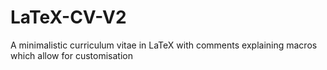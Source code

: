 # LaTeX-CV-V2
A minimalistic curriculum vitae in LaTeX with comments explaining macros which allow for customisation
